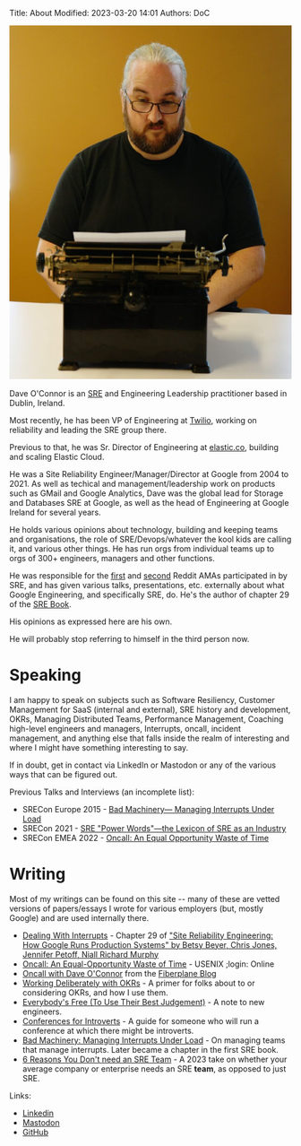 Title: About
Modified: 2023-03-20 14:01
Authors: DoC

<a href="/images/daveoc-typewriter.png"><img src="/images/daveoc-typewriter.png"/></a>

Dave O'Connor is an [SRE][sre] and Engineering Leadership practitioner based in Dublin, Ireland. 

Most recently, he has been VP of Engineering at [Twilio](https://www.twilio.com/), working on reliability and leading the SRE group there.

Previous to that, he was Sr. Director of Engineering at [elastic.co](https://www.elastic.co), building and scaling Elastic Cloud.

He was a Site Reliability Engineer/Manager/Director at Google from 2004 to 2021. As well as techical and management/leadership work on products such as GMail and Google Analytics, Dave was the global lead for Storage and Databases SRE at Google, as well as the head of Engineering at Google Ireland for several years.

He holds various opinions about technology, building and keeping teams and organisations, the role of SRE/Devops/whatever the kool kids are calling it, and various other things. He has run orgs from individual teams up to orgs of 300+ engineers, managers and other functions.

He was responsible for the [first][ama1] and [second][ama2] Reddit AMAs participated in by SRE, and has given various talks, presentations, etc. externally about what Google Engineering, and specifically SRE, do. He's the author of chapter 29 of the [SRE Book][srebook].

His opinions as expressed here are his own.

He will probably stop referring to himself in the third person now.


Speaking
========

I am happy to speak on subjects such as Software Resiliency, Customer Management for SaaS (internal and external), SRE history and development, OKRs, Managing Distributed Teams, Performance Management, Coaching high-level engineers and managers, Interrupts, oncall, incident management, and anything else that falls inside the realm of interesting and where I might have something interesting to say.

If in doubt, get in contact via LinkedIn or Mastodon or any of the various ways that can be figured out.

Previous Talks and Interviews (an incomplete list):

  - SRECon Europe 2015 - [Bad Machinery— Managing Interrupts Under Load](https://www.usenix.org/conference/srecon15europe/program/presentation/oconnor)  
  - SRECon 2021 - [SRE "Power Words"—the Lexicon of SRE as an Industry](https://www.usenix.org/conference/srecon21/presentation/oconnor)
  - SRECon EMEA 2022 - [Oncall: An Equal Opportunity Waste of Time](https://www.usenix.org/conference/srecon22emea/presentation/oconnor)

Writing
=======

Most of my writings can be found on this site -- many of these are vetted versions of papers/essays I wrote for various employers (but, mostly Google) and are used internally there.

  - [Dealing With Interrupts](https://sre.google/sre-book/dealing-with-interrupts/) - Chapter 29 of ["Site Reliability Engineering: How Google Runs Production Systems" by Betsy Beyer, Chris Jones, Jennifer Petoff, Niall Richard Murphy](https://books.google.ie/books/about/Site_Reliability_Engineering.html?id=_4rPCwAAQBAJ&source=kp_book_description&redir_esc=y)
  - [Oncall: An Equal-Opportunity Waste of Time](https://www.usenix.org/publications/loginonline/oncall-equal-opportunity-waste-time) - USENIX ;login: Online
  - [Oncall with Dave O'Connor](https://fiberplane.com/blog/on-call-with-dave-o-connor) from the [Fiberplane Blog](https://fiberplane.com/blog)
  - [Working Deliberately with OKRs](/pages/working-deliberately-with-okrs.html) - A primer for folks about to or considering OKRs, and how I use them.
  - [Everybody's Free (To Use Their Best Judgement)](https://log.andvari.net/everybodys-free-to-use-their-best-judgement.html) - A note to new engineers.
  - [Conferences for Introverts](https://log.andvari.net/pages/conferences-for-introverts.html) - A guide for someone who will run a conference at which there might be introverts.
  - [Bad Machinery: Managing Interrupts Under Load](/pages/bad-machinery.html) - On managing teams that manage interrupts. Later became a chapter in the first SRE book.
  - [6 Reasons You Don't need an SRE Team](/6reasons.html) - A 2023 take on whether your average company or enterprise needs an SRE **team**, as opposed to just SRE.


Links:
  - [Linkedin](https://www.linkedin.com/in/gerrowadat/)
  - [Mastodon](https://mastodon.ie/@gerrowadat)
  - [GitHub](https://www.github.com/gerrowadat)

  [srebook]: https://sre.google/books/
  [sre]: https://sre.google/
  [ama1]: http://www.reddit.com/r/IAmA/comments/177267/we_are_the_google_site_reliability_team_we_make
  [ama2]: http://www.reddit.com/r/IAmA/comments/1w1y5m/we_are_the_google_site_reliability_engineering

